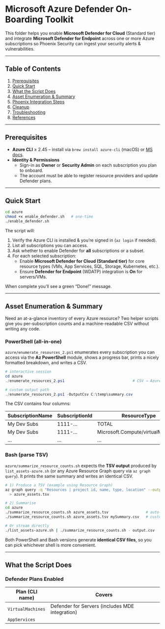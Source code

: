 # Microsoft Azure Defender On-Boarding Toolkit

This folder helps you enable **Microsoft Defender for Cloud** (Standard tier) and integrate **Microsoft Defender for Endpoint** across one or more Azure subscriptions so Phoenix Security can ingest your security alerts & vulnerabilities.

---

## Table of Contents

1. [Prerequisites](#prerequisites)
2. [Quick Start](#quick-start)
3. [What the Script Does](#what-the-script-does)
4. [Asset Enumeration & Summary](#asset-enumeration--summary)
5. [Phoenix Integration Steps](#phoenix-integration-steps)
6. [Cleanup](#cleanup)
7. [Troubleshooting](#troubleshooting)
8. [References](#references)

---

## Prerequisites

* **Azure CLI** ≥ 2.45 – install via `brew install azure-cli` (macOS) or [MS docs](https://aka.ms/InstallAzureCLI).
* **Identity & Permissions**
  * Sign-in as **Owner** or **Security Admin** on each subscription you plan to onboard.
  * The account must be able to register resource providers and update Defender plans.

---

## Quick Start

```bash
cd azure
chmod +x enable_defender.sh   # one-time
./enable_defender.sh
```

The script will:

1. Verify the Azure CLI is installed & you’re signed in (`az login` if needed).
2. List all subscriptions you can access.
3. Ask whether to enable Defender for **all** subscriptions or a subset.
4. For each selected subscription:
   * Enable **Microsoft Defender for Cloud (Standard tier)** for core resource types (VMs, App Services, SQL, Storage, Kubernetes, etc.).
   * Ensure **Defender for Endpoint** (WDATP) integration is **On** for servers/VMs.

When complete you’ll see a green “Done!” message.

---

## Asset Enumeration & Summary

Need an at-a-glance inventory of every Azure resource?  Two helper scripts give you per-subscription counts and a machine-readable CSV without writing any code.

### PowerShell (all-in-one)

`azure/enumerate_resources_2.ps1` enumerates every subscription you can access via the **Az PowerShell** module, shows a progress bar, prints a nicely formatted breakdown, and writes a CSV.

```powershell
# interactive session
cd azure
./enumerate_resources_2.ps1                               # CSV → AzureResourceSummary-YYYYMMDDHHMMSS.csv

# custom output path
./enumerate_resources_2.ps1 -OutputCsv C:\temp\summary.csv
```

The CSV contains four columns:

| SubscriptionName | SubscriptionId | ResourceType | Count |
|------------------|---------------|--------------|-------|
| My Dev Subs      | 1111-…        | TOTAL        | 256   |
| My Dev Subs      | 1111-…        | Microsoft.Compute/virtualMachines | 42 |
| …                | …             | …            | …    |

### Bash (parse TSV)

`azure/summarize_resource_counts.sh` expects the **TSV output** produced by `list_assets-azure.sh` (or any Azure Resource Graph query via `az graph query`).  It prints the same summary and writes an identical CSV.

```bash
# 1) Produce a TSV (example using Resource Graph)
az graph query -q "Resources | project id, name, type, location" --output tsv \
  > azure_assets.tsv

# 2) Summarise
cd azure
./summarize_resource_counts.sh azure_assets.tsv                 # auto-names CSV
./summarize_resource_counts.sh azure_assets.tsv mySummary.csv   # custom name

# Or stream directly
./list_assets-azure.sh | ./summarize_resource_counts.sh - output.csv
```

Both PowerShell and Bash versions generate **identical CSV files**, so you can pick whichever shell is more convenient.

---

## What the Script Does

### Defender Plans Enabled

| Plan (CLI name) | Covers |
|-----------------|--------|
| `VirtualMachines` | Defender for Servers (includes MDE integration) |
| `AppServices`